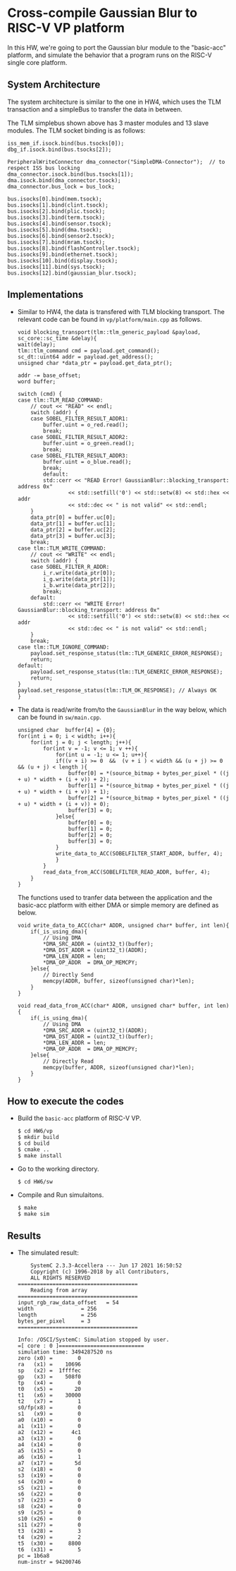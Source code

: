 # Cross-compile Gaussian Blur to RISC-V VP platform

In this HW, we're going to port the Gaussian blur module to the "basic-acc" platform, and simulate the behavior that a program runs on the RISC-V single core platform.


## System Architecture

The system architecture is similar to the one in HW4, which uses the TLM transaction and a simpleBus to transfer the data in between.

The TLM simplebus shown above has 3 master modules and 13 slave modules. The TLM socket binding is as follows:

	iss_mem_if.isock.bind(bus.tsocks[0]);
	dbg_if.isock.bind(bus.tsocks[2]);

	PeripheralWriteConnector dma_connector("SimpleDMA-Connector");  // to respect ISS bus locking
	dma_connector.isock.bind(bus.tsocks[1]);
	dma.isock.bind(dma_connector.tsock);
	dma_connector.bus_lock = bus_lock;

	bus.isocks[0].bind(mem.tsock);
	bus.isocks[1].bind(clint.tsock);
	bus.isocks[2].bind(plic.tsock);
	bus.isocks[3].bind(term.tsock);
	bus.isocks[4].bind(sensor.tsock);
	bus.isocks[5].bind(dma.tsock);
	bus.isocks[6].bind(sensor2.tsock);
	bus.isocks[7].bind(mram.tsock);
	bus.isocks[8].bind(flashController.tsock);
	bus.isocks[9].bind(ethernet.tsock);
	bus.isocks[10].bind(display.tsock);
	bus.isocks[11].bind(sys.tsock);
	bus.isocks[12].bind(gaussian_blur.tsock);

## Implementations

-	Similar to HW4, the data is transfered with TLM blocking transport. The relevant code can be found in `vp/platform/main.cpp` as follows.

        void blocking_transport(tlm::tlm_generic_payload &payload, sc_core::sc_time &delay){
        wait(delay);
        tlm::tlm_command cmd = payload.get_command();
        sc_dt::uint64 addr = payload.get_address();
        unsigned char *data_ptr = payload.get_data_ptr();

        addr -= base_offset;
        word buffer;

        switch (cmd) {
        case tlm::TLM_READ_COMMAND:
            // cout << "READ" << endl;
            switch (addr) {
            case SOBEL_FILTER_RESULT_ADDR1:
                buffer.uint = o_red.read();
                break;
            case SOBEL_FILTER_RESULT_ADDR2:
                buffer.uint = o_green.read();
                break;
            case SOBEL_FILTER_RESULT_ADDR3:
                buffer.uint = o_blue.read();
                break;
                default:
                std::cerr << "READ Error! GaussianBlur::blocking_transport: address 0x"
                        << std::setfill('0') << std::setw(8) << std::hex << addr
                        << std::dec << " is not valid" << std::endl;
            }
            data_ptr[0] = buffer.uc[0];
            data_ptr[1] = buffer.uc[1];
            data_ptr[2] = buffer.uc[2];
            data_ptr[3] = buffer.uc[3];
            break;
        case tlm::TLM_WRITE_COMMAND:
            // cout << "WRITE" << endl;
            switch (addr) {
            case SOBEL_FILTER_R_ADDR:
                i_r.write(data_ptr[0]);
                i_g.write(data_ptr[1]);
                i_b.write(data_ptr[2]);
                break;
            default:
                std::cerr << "WRITE Error! GaussianBlur::blocking_transport: address 0x"
                        << std::setfill('0') << std::setw(8) << std::hex << addr
                        << std::dec << " is not valid" << std::endl;
            }
            break;
        case tlm::TLM_IGNORE_COMMAND:
            payload.set_response_status(tlm::TLM_GENERIC_ERROR_RESPONSE);
            return;
        default:
            payload.set_response_status(tlm::TLM_GENERIC_ERROR_RESPONSE);
            return;
        }
        payload.set_response_status(tlm::TLM_OK_RESPONSE); // Always OK
        }

-   The data is read/write from/to the `GaussianBlur` in the way below, which can be found in `sw/main.cpp`.

        unsigned char  buffer[4] = {0};
        for(int i = 0; i < width; i++){
            for(int j = 0; j < length; j++){
                for(int v = -1; v <= 1; v ++){
                    for(int u = -1; u <= 1; u++){
                    if((v + i) >= 0  &&  (v + i ) < width && (u + j) >= 0 && (u + j) < length ){
                        buffer[0] = *(source_bitmap + bytes_per_pixel * ((j + u) * width + (i + v)) + 2);
                        buffer[1] = *(source_bitmap + bytes_per_pixel * ((j + u) * width + (i + v)) + 1);
                        buffer[2] = *(source_bitmap + bytes_per_pixel * ((j + u) * width + (i + v)) + 0);
                        buffer[3] = 0;
                    }else{
                        buffer[0] = 0;
                        buffer[1] = 0;
                        buffer[2] = 0;
                        buffer[3] = 0;
                    }
                    write_data_to_ACC(SOBELFILTER_START_ADDR, buffer, 4);
                    }
                }
                read_data_from_ACC(SOBELFILTER_READ_ADDR, buffer, 4);
            }
        }

    The functions used to tranfer data between the application and the basic-acc platform with either DMA or simple memory are defined as below.

        void write_data_to_ACC(char* ADDR, unsigned char* buffer, int len){
            if(_is_using_dma){  
                // Using DMA 
                *DMA_SRC_ADDR = (uint32_t)(buffer);
                *DMA_DST_ADDR = (uint32_t)(ADDR);
                *DMA_LEN_ADDR = len;
                *DMA_OP_ADDR  = DMA_OP_MEMCPY;
            }else{
                // Directly Send
                memcpy(ADDR, buffer, sizeof(unsigned char)*len);
            }
        }

        void read_data_from_ACC(char* ADDR, unsigned char* buffer, int len){
            if(_is_using_dma){
                // Using DMA 
                *DMA_SRC_ADDR = (uint32_t)(ADDR);
                *DMA_DST_ADDR = (uint32_t)(buffer);
                *DMA_LEN_ADDR = len;
                *DMA_OP_ADDR  = DMA_OP_MEMCPY;
            }else{
                // Directly Read
                memcpy(buffer, ADDR, sizeof(unsigned char)*len);
            }
        }

## How to execute the codes

-	Build the `basic-acc` platform of RISC-V VP.

		$ cd HW6/vp
		$ mkdir build
		$ cd build
		$ cmake ..
		$ make install

-	Go to the working directory.

		$ cd HW6/sw

-	Compile and Run simulaitons.

		$ make
		$ make sim

## Results

-	The simulated result:

            SystemC 2.3.3-Accellera --- Jun 17 2021 16:50:52
            Copyright (c) 1996-2018 by all Contributors,
            ALL RIGHTS RESERVED
        ======================================
            Reading from array
        ======================================
        input_rgb_raw_data_offset	= 54
        width				= 256
        length				= 256
        bytes_per_pixel		= 3
        ======================================

        Info: /OSCI/SystemC: Simulation stopped by user.
        =[ core : 0 ]===========================
        simulation time: 3494287520 ns
        zero (x0) =        0
        ra   (x1) =    10696
        sp   (x2) =  1ffffec
        gp   (x3) =    508f0
        tp   (x4) =        0
        t0   (x5) =       20
        t1   (x6) =    30000
        t2   (x7) =        1
        s0/fp(x8) =        0
        s1   (x9) =        0
        a0  (x10) =        0
        a1  (x11) =        0
        a2  (x12) =      4c1
        a3  (x13) =        0
        a4  (x14) =        0
        a5  (x15) =        0
        a6  (x16) =        1
        a7  (x17) =       5d
        s2  (x18) =        0
        s3  (x19) =        0
        s4  (x20) =        0
        s5  (x21) =        0
        s6  (x22) =        0
        s7  (x23) =        0
        s8  (x24) =        0
        s9  (x25) =        0
        s10 (x26) =        0
        s11 (x27) =        0
        t3  (x28) =        3
        t4  (x29) =        2
        t5  (x30) =     8800
        t6  (x31) =        5
        pc = 1b6a8
        num-instr = 94200746
        
